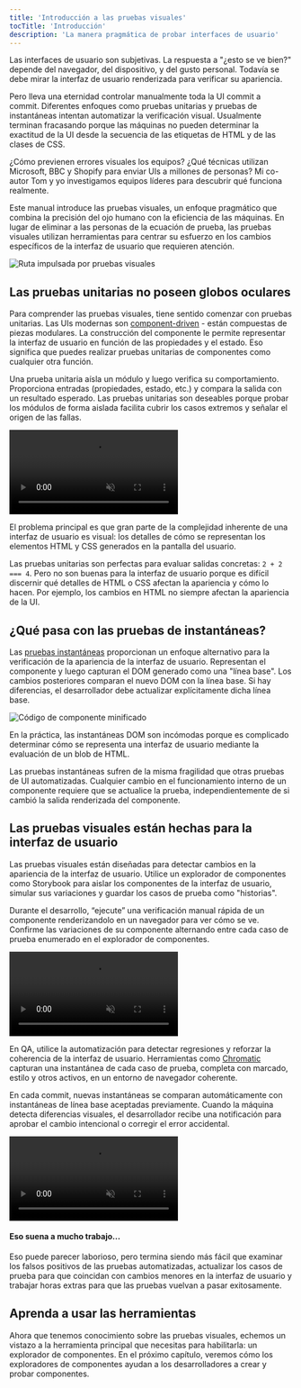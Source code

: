 ```yaml
---
title: 'Introducción a las pruebas visuales'
tocTitle: 'Introducción'
description: 'La manera pragmática de probar interfaces de usuario'
---
```


Las interfaces de usuario son subjetivas. La respuesta a "¿esto se ve bien?" depende del navegador, del dispositivo, y del gusto personal. Todavía se debe mirar la interfaz de usuario renderizada para verificar su apariencia.

Pero lleva una eternidad controlar manualmente toda la UI commit a commit. Diferentes enfoques como pruebas unitarias y pruebas de instantáneas intentan automatizar la verificación visual. Usualmente terminan fracasando porque las máquinas no pueden determinar la exactitud de la UI desde la secuencia de las etiquetas de HTML y de las clases de CSS.

¿Cómo previenen errores visuales los equipos? ¿Qué técnicas utilizan Microsoft, BBC y Shopify para
enviar UIs a millones de personas? Mi co-autor Tom y yo investigamos equipos líderes para descubrir qué funciona realmente.

Este manual introduce las pruebas visuales, un enfoque pragmático que combina la precisión del ojo humano con la eficiencia de las máquinas. En lugar de eliminar a las personas de la ecuación de prueba, las pruebas visuales utilizan herramientas para centrar su esfuerzo en los cambios específicos de la interfaz de usuario que requieren atención.

![Ruta impulsada por pruebas visuales](/visual-testing-handbook/visual-testing-handbook-vtdd-path-optimized.png)

## Las pruebas unitarias no poseen globos oculares

Para comprender las pruebas visuales, tiene sentido comenzar con pruebas unitarias. Las UIs modernas son [component-driven](https://componentdriven.org/) - están compuestas de piezas modulares. La construcción del componente le permite representar la interfaz de usuario en función de las propiedades y el estado. Eso significa que puedes realizar pruebas unitarias de componentes como cualquier otra función.

Una prueba unitaria aísla un módulo y luego verifica su comportamiento. Proporciona entradas (propiedades, estado, etc.) y compara la salida con un resultado esperado. Las pruebas unitarias son deseables porque probar los módulos de forma aislada facilita cubrir los casos extremos y señalar el origen de las fallas.

<video autoPlay muted playsInline loop>
  <source
    src="/visual-testing-handbook/component-unit-testing.mp4"
    type="video/mp4"/>
</video>
 
El problema principal es que gran parte de la complejidad inherente de una interfaz de usuario es visual: los detalles de cómo se representan los elementos HTML y CSS generados en la pantalla del usuario.

Las pruebas unitarias son perfectas para evaluar salidas concretas: `2 + 2 === 4`. Pero no son buenas para la interfaz de usuario porque es difícil discernir qué detalles de HTML o CSS afectan la apariencia y cómo lo hacen. Por ejemplo, los cambios en HTML no siempre afectan la apariencia de la UI.

## ¿Qué pasa con las pruebas de instantáneas?

Las [pruebas instantáneas](https://reactjs.org/docs/testing-recipes.html#snapshot-testing) proporcionan un enfoque alternativo para la verificación de la apariencia de la interfaz de usuario. Representan el componente y luego capturan el DOM generado como una "línea base". Los cambios posteriores comparan el nuevo DOM con la línea base. Si hay diferencias, el desarrollador debe actualizar explícitamente dicha línea base.

![Código de componente minificado](/visual-testing-handbook/code-visual-testing-optimized.png)

En la práctica, las instantáneas DOM son incómodas porque es complicado determinar cómo se representa una interfaz de usuario mediante la evaluación de un blob de HTML.

Las pruebas instantáneas sufren de la misma fragilidad que otras pruebas de UI automatizadas. Cualquier cambio en el funcionamiento interno de un componente requiere que se actualice la prueba, independientemente de si cambió la salida renderizada del componente.

## Las pruebas visuales están hechas para la interfaz de usuario

Las pruebas visuales están diseñadas para detectar cambios en la apariencia de la interfaz de usuario. Utilice un explorador de componentes como Storybook para aislar los componentes de la interfaz de usuario, simular sus variaciones y guardar los casos de prueba como "historias".

Durante el desarrollo, “ejecute” una verificación manual rápida de un componente renderizandolo en un navegador para ver cómo se ve. Confirme las variaciones de su componente alternando entre cada caso de prueba enumerado en el explorador de componentes.

<video autoPlay muted playsInline loop>
  <source
    src="/visual-testing-handbook/storybook-toggling-stories.mp4"
    type="video/mp4"/>
</video>

En QA, utilice la automatización para detectar regresiones y reforzar la coherencia de la interfaz de usuario. Herramientas como [Chromatic](https://www.chromatic.com/) capturan una instantánea de cada caso de prueba, completa con marcado, estilo y otros activos, en un entorno de navegador coherente.

En cada commit, nuevas instantáneas se comparan automáticamente con instantáneas de línea base aceptadas previamente. Cuando la máquina detecta diferencias visuales, el desarrollador recibe una notificación para aprobar el cambio intencional o corregir el error accidental.

<video autoPlay muted playsInline loop>
  <source
    src="/visual-testing-handbook/component-visual-testing.mp4"
    type="video/mp4"/>
</video>

#### Eso suena a mucho trabajo...

Eso puede parecer laborioso, pero termina siendo más fácil que examinar los falsos positivos de las pruebas automatizadas, actualizar los casos de prueba para que coincidan con cambios menores en la interfaz de usuario y trabajar horas extras para que las pruebas vuelvan a pasar exitosamente.

## Aprenda a usar las herramientas

Ahora que tenemos conocimiento sobre las pruebas visuales, echemos un vistazo a la herramienta principal que necesitas para habilitarla: un explorador de componentes. En el próximo capítulo, veremos cómo los exploradores de componentes ayudan a los desarrolladores a crear y probar componentes.
